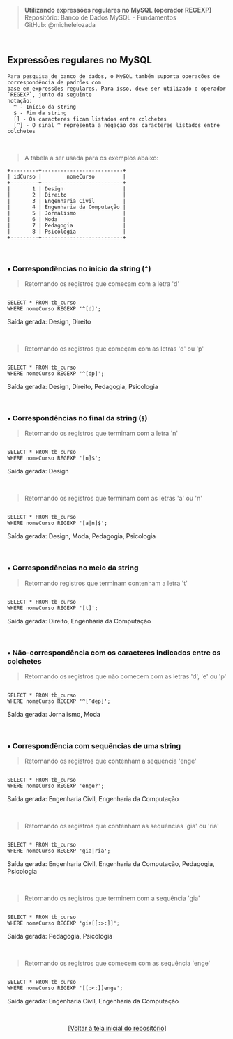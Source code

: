 > **Utilizando expressões regulares no MySQL (operador REGEXP)**  
> Repositório: Banco de Dados MySQL - Fundamentos  
> GitHub: @michelelozada
&nbsp;
     
&nbsp;  

## Expressões regulares no MySQL 

```
Para pesquisa de banco de dados, o MySQL também suporta operações de correspondência de padrões com 
base em expressões regulares. Para isso, deve ser utilizado o operador `REGEXP`, junto da seguinte 
notação:
  ^ - Início da string  
  $ - Fim da string  
  [] - Os caracteres ficam listados entre colchetes   
  [^] -	O sinal ^ representa a negação dos caracteres listados entre colchetes  
```

&nbsp;  

> A tabela a ser usada para os exemplos abaixo:
```
+---------+--------------------------+
| idCurso |        nomeCurso         |
+---------+--------------------------+
|       1 | Design                   |
|       2 | Direito                  |
|       3 | Engenharia Civil         |
|       4 | Engenharia da Computação |
|       5 | Jornalismo               |
|       6 | Moda                     |
|       7 | Pedagogia                |
|       8 | Psicologia               |
+---------+--------------------------+

```

&nbsp;
  
### • Correspondências no início da string (`^`)

 
> Retornando os registros que começam com a letra 'd'
```mysql

SELECT * FROM tb_curso 
WHERE nomeCurso REGEXP '^[d]';
```

Saída gerada: Design, Direito

&nbsp;

> Retornando os registros que começam com as letras 'd' ou 'p'
```mysql

SELECT * FROM tb_curso 
WHERE nomeCurso REGEXP '^[dp]';
```

Saída gerada: Design, Direito, Pedagogia, Psicologia

&nbsp;

### • Correspondências no final da string (`$`)

> Retornando os registros que terminam com a letra 'n'
```mysql

SELECT * FROM tb_curso 
WHERE nomeCurso REGEXP '[n]$';
```

Saída gerada: Design

&nbsp;

> Retornando os registros que terminam com as letras 'a' ou 'n'
```mysql

SELECT * FROM tb_curso 
WHERE nomeCurso REGEXP '[a|n]$';
```

Saída gerada: Design, Moda, Pedagogia, Psicologia

&nbsp;
  
### • Correspondências no  meio da string

> Retornando registros que terminam contenham a letra 't'
```mysql

SELECT * FROM tb_curso 
WHERE nomeCurso REGEXP '[t]';
```

Saída gerada: Direito, Engenharia da Computação

&nbsp;  

### • Não-correspondência com os caracteres indicados entre os colchetes

> Retornando os registros que não comecem com as letras 'd', 'e' ou 'p'
```mysql

SELECT * FROM tb_curso 
WHERE nomeCurso REGEXP '^[^dep]';
```

Saída gerada: Jornalismo, Moda

&nbsp;  

### • Correspondência com sequências de uma string

> Retornando os registros que contenham a sequência 'enge'
```mysql

SELECT * FROM tb_curso 
WHERE nomeCurso REGEXP 'enge?';
```

Saída gerada: Engenharia Civil, Engenharia da Computação

&nbsp;  

> Retornando os registros que contenham as sequências 'gia' ou 'ria'
```mysql

SELECT * FROM tb_curso 
WHERE nomeCurso REGEXP 'gia|ria';
```

Saída gerada: Engenharia Civil, Engenharia da Computação, Pedagogia, Psicologia

&nbsp;  

> Retornando os registros que terminem com a sequência 'gia'
```mysql

SELECT * FROM tb_curso 
WHERE nomeCurso REGEXP 'gia[[:>:]]';
```

Saída gerada: Pedagogia, Psicologia

&nbsp;  

> Retornando os registros que comecem com as sequência 'enge'
```mysql

SELECT * FROM tb_curso 
WHERE nomeCurso REGEXP '[[:<:]]enge'; 
```

Saída gerada: Engenharia Civil, Engenharia da Computação

&nbsp;

<div align="center">
<a href="https://github.com/michelelozada/MySQL-Study-Notes">[Voltar à tela inicial do repositório]</a>
</div>